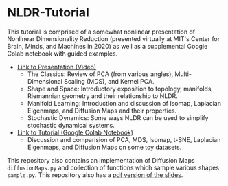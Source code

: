 # NLDR-Tutorial

This tutorial is comprised of a somewhat nonlinear presentation of Nonlinear Dimensionality Reduction (presented virtually at MIT's Center for Brain, Minds, and Machines in 2020) as well as a supplemental Google Colab notebook with guided examples.

* [Link to Presentation (Video)](https://cbmm.mit.edu/video/nonlinear-dimensionality-reduction)
  - The Classics: Review of PCA (from various angles), Multi-Dimensional Scaling (MDS), and Kernel PCA. 
  - Shape and Space: Introductory exposition to topology, manifolds, Riemannian geometry and their relationship to NLDR.
  - Manifold Learning: Introduction and discussion of Isomap, Laplacian Eigenmaps, and Diffusion Maps and their properties.
  - Stochastic Dynamics: Some ways NLDR can be used to simplify stochastic dynamical systems. 
* [Link to Tutorial (Google Colab Notebook)](https://colab.research.google.com/drive/1RJ-3oZjzXYH02ai81QRQinGbr86NQvef?usp=sharing)
  - Discussion and comparision of PCA, MDS, Isomap, t-SNE, Laplacian Eigenmaps, and Diffusion Maps on some toy datasets. 
  
This repository also contains an implementation of Diffusion Maps `diffusionMaps.py` and collection of functions which sample various 
shapes `sample.py`. This repository also has a [pdf version of the slides](https://github.com/XianBueno/NLDR-Tutorial/blob/master/NLDR_Tutorial_slides.pdf).

